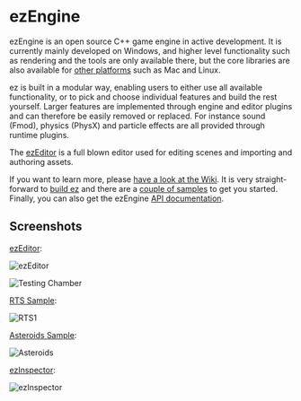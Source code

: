 # ezEngine

ezEngine is an open source C++ game engine in active development. It is currently mainly developed on Windows, and higher level functionality such as rendering and the tools are only available there, but the core libraries are also available for [other platforms](https://github.com/ezEngine/ezEngine/wiki/Supported-Platforms) such as Mac and Linux.

ez is built in a modular way, enabling users to either use all available functionality, or to pick and choose individual features and build the rest yourself. Larger features are implemented through engine and editor plugins and can therefore be easily removed or replaced. For instance sound (Fmod), physics (PhysX) and particle effects are all provided through runtime plugins.

The [ezEditor](https://github.com/ezEngine/ezEngine/wiki/ezEditor) is a full blown editor used for editing scenes and importing and authoring assets.

If you want to learn more, please [have a look at the Wiki](https://github.com/ezEngine/ezEngine/wiki). It is very straight-forward to [build ez](https://github.com/ezEngine/ezEngine/wiki/Building-ezEngine) and there are a [couple of samples](https://github.com/ezEngine/ezEngine/wiki/Samples) to get you started. Finally, you can also get the ezEngine [API documentation](https://github.com/ezEngine/ezEngine/wiki/API-Documentation).

## Screenshots

[ezEditor](https://github.com/ezEngine/ezEngine/wiki/ezEditor):

![ezEditor](https://raw.githubusercontent.com/wiki/ezEngine/ezEngine/editor/ezEditor.jpg)

![Testing Chamber](https://raw.githubusercontent.com/wiki/ezEngine/ezEngine/samples/TC1.jpg)

[RTS Sample](https://github.com/ezEngine/ezEngine/wiki/RTS-Game-Plugin):

![RTS1](https://raw.githubusercontent.com/wiki/ezEngine/ezEngine/samples/RTS1.jpg)

[Asteroids Sample](https://github.com/ezEngine/ezEngine/wiki/Asteroids-Sample):

![Asteroids](https://raw.githubusercontent.com/wiki/ezEngine/ezEngine/samples/Asteroids1.jpg)

[ezInspector](https://github.com/ezEngine/ezEngine/wiki/ezInspector):

![ezInspector](https://raw.githubusercontent.com/wiki/ezEngine/ezEngine/tools/ezInspector.jpg)

